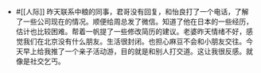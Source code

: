 - #[[人际]] 昨天联系中粮的同事，君哥没有回复，和怡良打了一个电话，了解了一些公司现在的情况。顺便给周总发了微信。知道了他在日本的一些经历，估计也比较困难。帮着一帆提了一些修改简历的建议。老婆昨天情绪不好，感觉我们在北京没有什么朋友。生活很封闭。也担心麻豆不会和小朋友交往。今天早上给我推了一个亲子活动游，目的就是和别人打交道。这让我很反感。就像是社交乞丐。
